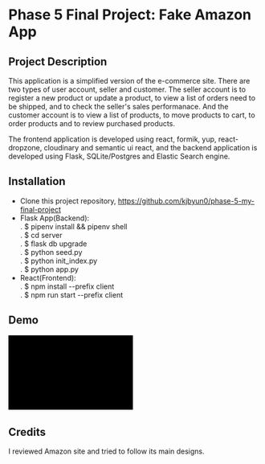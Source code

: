 # Phase 5 Final Project: Fake Amazon App

## Project Description
This application is a simplified version of the e-commerce site. There are two types of user account, seller and customer. The seller account is to register a new product or update a product, to view a list of orders need to be shipped, and to check the seller's sales performanace. And the customer account is to view a list of products, to move products to cart, to order products and to review purchased products. 

The frontend application is developed using react, formik, yup, react-dropzone, cloudinary and semantic ui react, and the backend application is developed using Flask, SQLite/Postgres and Elastic Search engine.

## Installation
- Clone this project repository, https://github.com/kjbyun0/phase-5-my-final-project
- Flask App(Backend): <br>
 . $ pipenv install && pipenv shell<br>
 . $ cd server<br>
 . $ flask db upgrade<br>
 . $ python seed.py<br>
 . $ python init_index.py<br>
 . $ python app.py<br>
- React(Frontend): <br>
 . $ npm install --prefix client<br>
 . $ npm run start --prefix client<br>

## Demo
![](https://github.com/kjbyun0/phase-5-my-final-project/blob/main/ForREADME.gif)

## Credits
I reviewed Amazon site and tried to follow its main designs.


